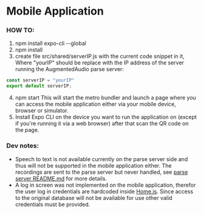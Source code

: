 # Mobile Application

### HOW TO:
1. npm install expo-cli --global
2. npm install
3. create file src/shared/serverIP.js with the current code snippet in it, Where "yourIP" should be replace with the IP address of the server running the AugmentedAudio parse server:
```Javascript
const serverIP = "yourIP"
export default serverIP;
```
4. npm start
This will start the metro bundler and launch a page where you can access the mobile application either via your mobile device, browser or simulator.
5. Install Expo CLI on the device you want to run the application on (except if you're running it via a web browser) after that scan the QR code on the page.

### Dev notes:
* Speech to text is not available currently on the parse server side and thus will not be supported in the mobile application either. The recordings are sent to the parse server but never handled, see [parse server README.md](../parse-server/README.md) for more details.
* A log in screen was not implemented on the mobile application, therefor the user log in credentials are hardcoded inside [Home.js](./src/shared/components/Home.js). Since access to the original database will not be available for use other valid credentials must be provided.
